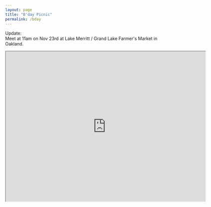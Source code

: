 ```yaml
---
layout: page
title: "B'day Picnic"
permalink: /bday
---
```

<p>
Update: <br>
Meet at 11am on Nov 23rd at Lake Merritt / Grand Lake Farmer's Market in Oakland. 
</p>

<p><div>
<iframe src="https://www.google.com/maps/d/u/0/embed?mid=1Acc0Se6rxgvlNJnJkJioC8U9jq64zIco" width="640" height="480"></iframe><Paste>
</div></p>
